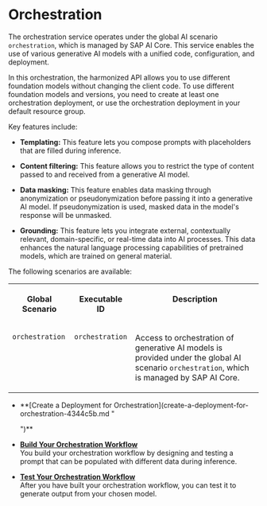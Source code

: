 <!-- copy4953dc10c6dd48fe85f37b41109dffe2 -->

# Orchestration

The orchestration service operates under the global AI scenario `orchestration`, which is managed by SAP AI Core. This service enables the use of various generative AI models with a unified code, configuration, and deployment.

In this orchestration, the harmonized API allows you to use different foundation models without changing the client code. To use different foundation models and versions, you need to create at least one orchestration deployment, or use the orchestration deployment in your default resource group.

Key features include:

-   **Templating:** This feature lets you compose prompts with placeholders that are filled during inference.

-   **Content filtering:** This feature allows you to restrict the type of content passed to and received from a generative AI model.

-   **Data masking:** This feature enables data masking through anonymization or pseudonymization before passing it into a generative AI model. If pseudonymization is used, masked data in the model's response will be unmasked.

-   **Grounding:** This feature lets you integrate external, contextually relevant, domain-specific, or real-time data into AI processes. This data enhances the natural language processing capabilities of pretrained models, which are trained on general material.


The following scenarios are available:


<table>
<tr>
<th valign="top">

Global Scenario

</th>
<th valign="top">

Executable ID

</th>
<th valign="top">

Description

</th>
</tr>
<tr>
<td valign="top">

`orchestration`

</td>
<td valign="top">

`orchestration`

</td>
<td valign="top">

Access to orchestration of generative AI models is provided under the global AI scenario `orchestration`, which is managed by SAP AI Core.

</td>
</tr>
</table>

-   **[Create a Deployment for Orchestration](create-a-deployment-for-orchestration-4344c5b.md "
		
	")**  

-   **[Build Your Orchestration Workflow](build-your-orchestration-workflow-b7dc8b4.md "You build your orchestration workflow by designing and testing a prompt that can be
		populated with different data during inference.")**  
You build your orchestration workflow by designing and testing a prompt that can be populated with different data during inference.
-   **[Test Your Orchestration Workflow](test-your-orchestration-workflow-5b0183d.md "After you have built your orchestration workflow, you can test it to generate output
		from your chosen model.")**  
After you have built your orchestration workflow, you can test it to generate output from your chosen model.

